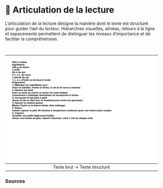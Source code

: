 # 📶 Articulation de la lecture

L’articulation de la lecture désigne la manière dont le texte est structuré pour guider l’œil du lecteur. Hiérarchies visuelles, alinéas, retours à la ligne et espacements permettent de distinguer les niveaux d’importance et de faciliter la compréhension.
  
&nbsp;

|![](links/0-Colonne79.gif) |
|:---:|
| Texte brut → Texte structuré |

### Sources

<!-- - **Prénom Nom**  
  *Titre*, 0000 -->

<!-- [^1]: Adrian Frutiger, *Type, Sign, Symbol*, 1980 -->

